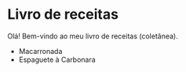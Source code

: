 # Livro de receitas

Olá! Bem-vindo ao meu livro de receitas (coletânea).

- Macarronada 
- Espaguete à Carbonara
